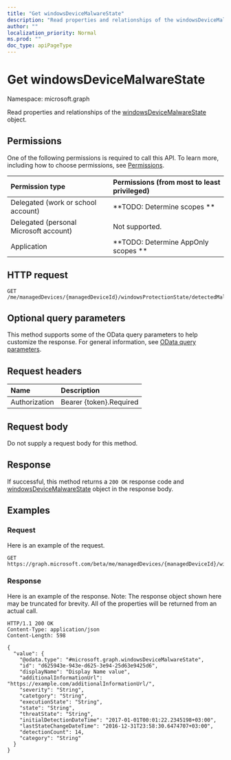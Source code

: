 ```yaml
---
title: "Get windowsDeviceMalwareState"
description: "Read properties and relationships of the windowsDeviceMalwareState object."
author: ""
localization_priority: Normal
ms.prod: ""
doc_type: apiPageType
---
```


# Get windowsDeviceMalwareState

Namespace: microsoft.graph

Read properties and relationships of the [windowsDeviceMalwareState](../resources/windowsdevicemalwarestate.md) object.

## Permissions
One of the following permissions is required to call this API. To learn more, including how to choose permissions, see [Permissions](/concepts/permissions-reference.md).

|Permission type|Permissions (from most to least privileged)|
|:---|:---|
|Delegated (work or school account)|**TODO: Determine scopes **|
|Delegated (personal Microsoft account)|Not supported.|
|Application|**TODO: Determine AppOnly scopes **|

## HTTP request
<!-- {
  "blockType": "ignored"
}
-->
``` http
GET /me/managedDevices/{managedDeviceId}/windowsProtectionState/detectedMalwareState/{windowsDeviceMalwareStateId}
```

## Optional query parameters
This method supports some of the OData query parameters to help customize the response. For general information, see [OData query parameters](/graph/query-parameters).

## Request headers
|Name|Description|
|:---|:---|
|Authorization|Bearer {token}.Required|

## Request body
Do not supply a request body for this method.

## Response
If successful, this method returns a `200 OK` response code and [windowsDeviceMalwareState](../resources/windowsdevicemalwarestate.md) object in the response body.

## Examples

### Request
Here is an example of the request.
<!-- {
  "blockType": "request",
  "name": "get_windowsdevicemalwarestate"
}
-->
``` http
GET https://graph.microsoft.com/beta/me/managedDevices/{managedDeviceId}/windowsProtectionState/detectedMalwareState/{windowsDeviceMalwareStateId}
```

### Response
Here is an example of the response. Note: The response object shown here may be truncated for brevity. All of the properties will be returned from an actual call.
<!-- {
  "blockType": "response",
  "truncated": true,
  "@odata.type": "microsoft.graph.windowsDeviceMalwareState"
}
-->
``` http
HTTP/1.1 200 OK
Content-Type: application/json
Content-Length: 598

{
  "value": {
    "@odata.type": "#microsoft.graph.windowsDeviceMalwareState",
    "id": "d625943e-943e-d625-3e94-25d63e9425d6",
    "displayName": "Display Name value",
    "additionalInformationUrl": "https://example.com/additionalInformationUrl/",
    "severity": "String",
    "catetgory": "String",
    "executionState": "String",
    "state": "String",
    "threatState": "String",
    "initialDetectionDateTime": "2017-01-01T00:01:22.2345198+03:00",
    "lastStateChangeDateTime": "2016-12-31T23:58:30.6474707+03:00",
    "detectionCount": 14,
    "category": "String"
  }
}
```


